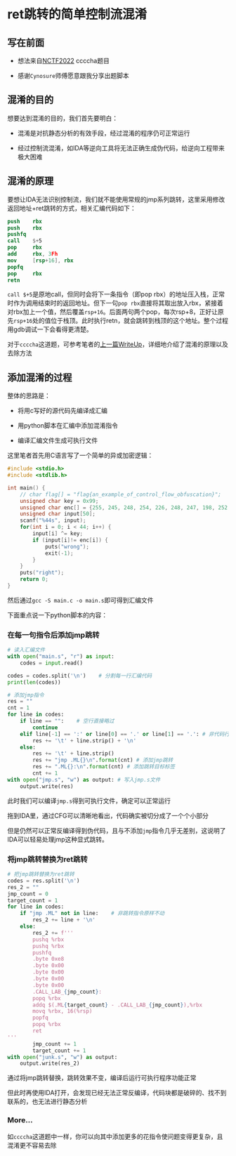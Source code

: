 # ret跳转的简单控制流混淆


## 写在前面

- 想法来自[NCTF2022](https://github.com/X1cT34m/NCTF2022) ccccha题目

- 感谢`Cynosure`师傅愿意跟我分享出题脚本

## 混淆的目的

想要达到混淆的目的，我们首先要明白：

- 混淆是对抗静态分析的有效手段，经过混淆的程序仍可正常运行

- 经过控制流混淆，如IDA等逆向工具将无法正确生成伪代码，给逆向工程带来极大困难

## 混淆的原理

要想让IDA无法识别控制流，我们就不能使用常规的jmp系列跳转，这里采用修改返回地址+ret跳转的方式，相关汇编代码如下：

```nasm
push    rbx
push    rbx
pushfq
call    $+5
pop     rbx
add     rbx, 3Fh
mov     [rsp+16], rbx
popfq
pop     rbx
retn
```

`call $+5`是原地call，但同时会将下一条指令（即pop rbx）的地址压入栈，正常时作为调用结束时的返回地址。但下一句`pop rbx`直接将其取出放入rbx，紧接着对rbx加上一个值，然后覆盖`rsp+16`。后面两句两个pop，每次rsp+8，正好让原先`rsp+16`处的值位于栈顶。此时执行retn，就会跳转到栈顶的这个地址。整个过程用gdb调试一下会看得更清楚。

对于`ccccha`这道题，可参考笔者的[上一篇WriteUp](https://blog.dx39061.top/2022/12/nctf2022-ccccha-wp/)，详细地介绍了混淆的原理以及去除方法

## 添加混淆的过程

整体的思路是：

- 将用c写好的源代码先编译成汇编

- 用python脚本在汇编中添加混淆指令

- 编译汇编文件生成可执行文件

这里笔者首先用C语言写了一个简单的异或加密逻辑：

```c
#include <stdio.h>
#include <stdlib.h>

int main() {
    // char flag[] = "flag{an_example_of_control_flow_obfuscation}";
    unsigned char key = 0x99;
    unsigned char enc[] = {255, 245, 248, 254, 226, 248, 247, 198, 252, 225, 248, 244, 233, 245, 252, 198, 246, 255, 198, 250, 246, 247, 237, 235, 246, 245, 198, 255, 245, 246, 238, 198, 246, 251, 255, 236, 234, 250, 248, 237, 240, 246, 247, 228};
    unsigned char input[50];
    scanf("%44s", input);
    for(int i = 0; i < 44; i++) {
        input[i] ^= key;
        if (input[i]!= enc[i]) {
            puts("wrong");
            exit(-1);
        }
    }
    puts("right");
    return 0;
}
```

然后通过`gcc -S main.c -o main.s`即可得到汇编文件

下面重点说一下python脚本的内容：

### 在每一句指令后添加jmp跳转

```python
# 读入汇编文件
with open("main.s", "r") as input:
    codes = input.read()

codes = codes.split('\n')    # 分割每一行汇编代码
print(len(codes))

# 添加jmp指令
res = ""
cnt = 1
for line in codes:
    if line == "":    # 空行直接略过
        continue
    elif line[-1] == ':' or line[0] == '.' or line[1] == '.': # 非代码行原样不动
        res += '\t' + line.strip() + '\n'
    else:
        res += '\t' + line.strip()
        res += "jmp .ML{}\n".format(cnt) # 添加jmp跳转
        res += ".ML{}:\n".format(cnt) # 添加跳转目标标签
        cnt += 1
with open("jmp.s", "w") as output: # 写入jmp.s文件
    output.write(res)
```

此时我们可以编译`jmp.s`得到可执行文件，确定可以正常运行

拖到IDA里，通过CFG可以清晰地看出，代码确实被切分成了一个个小部分

但是仍然可以正常反编译得到伪代码，且与不添加`jmp`指令几乎无差别，这说明了IDA可以轻易处理jmp这种显式跳转。

### 将jmp跳转替换为ret跳转

```python
# 把jmp跳转替换为ret跳转
codes = res.split('\n')
res_2 = ""
jmp_count = 0
target_count = 1
for line in codes:
    if "jmp .ML" not in line:    # 非跳转指令原样不动
        res_2 += line + '\n'
    else:
        res_2 += f'''
        pushq %rbx
        pushq %rbx
        pushfq
        .byte 0xe8   
        .byte 0x00
        .byte 0x00
        .byte 0x00
        .byte 0x00
        .CALL_LAB_{jmp_count}:
        popq %rbx
        addq $(.ML{target_count} - .CALL_LAB_{jmp_count}),%rbx
        movq %rbx, 16(%rsp)
        popfq
        popq %rbx
        ret        
'''
        jmp_count += 1
        target_count += 1
with open("junk.s", "w") as output:
    output.write(res_2)
```

通过将jmp跳转替换，跳转效果不变，编译后运行可执行程序功能正常

但此时再使用IDA打开，会发现已经无法正常反编译，代码块都是破碎的、找不到联系的，也无法进行静态分析

### More...

如`ccccha`这道题中一样，你可以向其中添加更多的花指令使问题变得更复杂，且混淆更不容易去除

